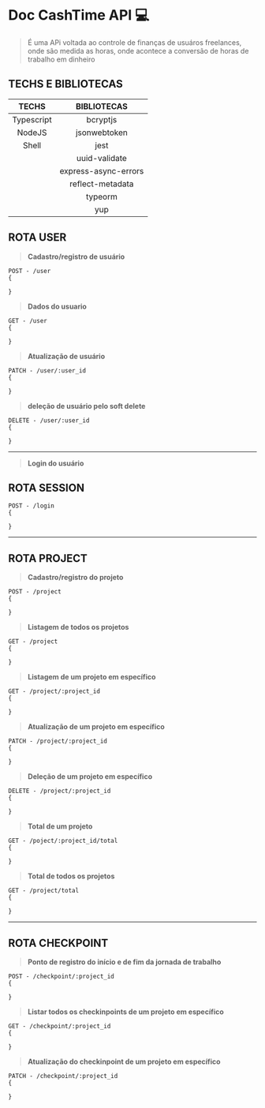# Doc CashTime API 💻

> É uma APi voltada ao controle de finanças de usuáros freelances, onde são medida as horas, onde acontece a conversão de horas de trabalho em dinheiro

## TECHS E BIBLIOTECAS
| TECHS | BIBLIOTECAS |
|:-------:|:-------------:|
|   Typescript  |bcryptjs            |
|    NodeJS     |jsonwebtoken        |
|    Shell      |jest                |
|               |uuid-validate       |
|               |express-async-errors|
|               |reflect-metadata    |
|               |typeorm             |
|               |yup                 |

## ROTA USER
>**Cadastro/registro de usuário**
```
POST - /user 
{

}
```
>**Dados do usuario**
```
GET - /user 
{

}
```
>**Atualização de usuário**
```
PATCH - /user/:user_id 
{
 
}
```
>**deleção de usuário pelo soft delete**
```
DELETE - /user/:user_id
{
 
}
```
---
>**Login do usuário**
## ROTA SESSION
```
POST - /login 
{
 
}
```
---
## ROTA PROJECT
>**Cadastro/registro do projeto**
```
POST - /project  
{
 
}
```
>**Listagem de todos os projetos**
```
GET - /project 
{
 
}
```
>**Listagem de um projeto em específico**
```
GET - /project/:project_id  
{
 
}
```
>**Atualização de um projeto em específico**
```
PATCH - /project/:project_id  
{
 
}
```
>**Deleção de um projeto em específico**
```
DELETE - /project/:project_id  
{
 
}
```
>**Total de um projeto**
```
GET - /poject/:project_id/total  
{
 
}
```
>**Total de todos os projetos**
```
GET - /project/total   
{
 
}
```
---
## ROTA CHECKPOINT
>**Ponto de registro do início e de fim da jornada de trabalho**
```
POST - /checkpoint/:project_id 
{
 
}
```
>**Listar todos os checkinpoints de um projeto em específico**
```
GET - /checkpoint/:project_id 
{
 
}
```
>**Atualização do checkinpoint de um projeto em específico**
```
PATCH - /checkpoint/:project_id
{
 
}
```

